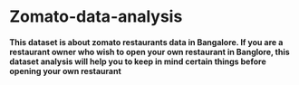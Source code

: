 # Zomato-data-analysis
#### This dataset is about zomato restaurants data in Bangalore. If you are a restaurant owner who wish to open your own restaurant in Banglore, this dataset analysis  will help you to keep in mind certain things before opening your own restaurant
